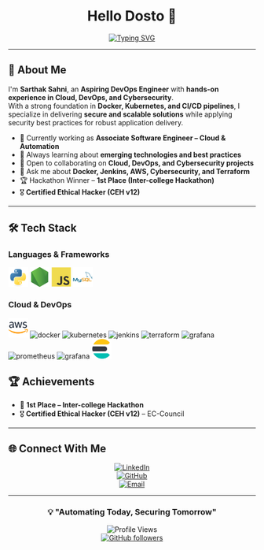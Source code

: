 <div align="center">
  
# Hello Dosto 👋  

[![Typing SVG](https://readme-typing-svg.herokuapp.com?font=Fira+Code&pause=1000&color=2E9EF7&center=true&vCenter=true&width=435&lines=Aspiring+DevOps+Engineer;1%2B+Year+Experience;Cloud+%26+Cybersecurity+Specialist;Docker+%7C+Kubernetes+%7C+Jenkins)](https://git.io/typing-svg)

</div>

---

## 🚀 About Me  

I'm **Sarthak Sahni**, an **Aspiring DevOps Engineer** with **hands-on experience in Cloud, DevOps, and Cybersecurity**.  
With a strong foundation in **Docker, Kubernetes, and CI/CD pipelines**, I specialize in delivering **secure and scalable solutions** while applying security best practices for robust application delivery.  

- 🔭 Currently working as **Associate Software Engineer – Cloud & Automation**  
- 🌱 Always learning about **emerging technologies and best practices**
- 👯 Open to collaborating on **Cloud, DevOps, and Cybersecurity projects**  
- 💬 Ask me about **Docker, Jenkins, AWS, Cybersecurity, and Terraform**  
- 🏆 Hackathon Winner – **1st Place (Inter-college Hackathon)**  
- 🎖️ **Certified Ethical Hacker (CEH v12)**  

---

## 🛠️ Tech Stack  

### **Languages & Frameworks**  
<p align="left">
  <img src="https://raw.githubusercontent.com/devicons/devicon/master/icons/python/python-original.svg" alt="python" width="40" height="40"/>
  <img src="https://raw.githubusercontent.com/devicons/devicon/master/icons/nodejs/nodejs-original.svg" alt="Node-js" width="40" height="40"/>
  <img src="https://raw.githubusercontent.com/devicons/devicon/master/icons/javascript/javascript-original.svg" alt="javascript" width="40" height="40"/>
  <img src="https://raw.githubusercontent.com/devicons/devicon/master/icons/mysql/mysql-original-wordmark.svg" alt="mysql" width="40" height="40"/>
</p>

### **Cloud & DevOps**  
<p align="left">
  <img src="https://raw.githubusercontent.com/devicons/devicon/master/icons/amazonwebservices/amazonwebservices-original-wordmark.svg" alt="aws" width="40" height="40"/>
  <img src="https://www.vectorlogo.zone/logos/docker/docker-official.svg" alt="docker" width="40" height="40"/>
  <img src="https://www.vectorlogo.zone/logos/kubernetes/kubernetes-icon.svg" alt="kubernetes" width="40" height="40"/>
  <img src="https://www.vectorlogo.zone/logos/jenkins/jenkins-icon.svg" alt="jenkins" width="40" height="40"/>
  <img src="https://www.vectorlogo.zone/logos/terraformio/terraformio-icon.svg" alt="terraform" width="40" height="40"/>
  <img src="https://www.vectorlogo.zone/logos/grafana/grafana-icon.svg" alt="grafana" width="40" height="40"/>
  <img src="https://www.vectorlogo.zone/logos/prometheusio/prometheusio-icon.svg" alt="prometheus" width="40" height="40"/>
  <img src="https://www.vectorlogo.zone/logos/grafana/grafana-icon.svg" alt="grafana" width="40" height="40"/>
  <img src="https://raw.githubusercontent.com/devicons/devicon/master/icons/elasticsearch/elasticsearch-original.svg" alt="elasticsearch" width="40" height="40"/>
</p>

## 🏆 Achievements  

- 🥇 **1st Place – Inter-college Hackathon**  
- 🎖️ **Certified Ethical Hacker (CEH v12)** – EC-Council
    

---

## 🌐 Connect With Me  

<div align="center">
  
[![LinkedIn](https://img.shields.io/badge/LinkedIn-Connect-blue?style=for-the-badge&logo=linkedin&logoColor=white)](https://www.linkedin.com/in/sarthaksahni17/)  
[![GitHub](https://img.shields.io/badge/GitHub-Follow-black?style=for-the-badge&logo=github&logoColor=white)](https://github.com/sahni1)  
[![Email](https://img.shields.io/badge/Email-srthksahni@gmail.com-red?style=for-the-badge&logo=gmail&logoColor=white)](mailto:srthksahni@gmail.com)  

</div>

---

<div align="center">
  
### 💡 "Automating Today, Securing Tomorrow"  

![Profile Views](https://komarev.com/ghpvc/?username=srthksahni&color=brightgreen&style=flat-square)  
[![GitHub followers](https://img.shields.io/github/followers/srthksahni?label=Follow&style=social)](https://github.com/sahni1)  

</div>

